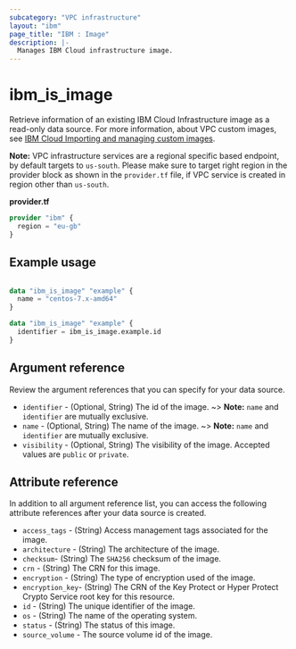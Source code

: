 ```yaml
---
subcategory: "VPC infrastructure"
layout: "ibm"
page_title: "IBM : Image"
description: |-
  Manages IBM Cloud infrastructure image.
---
```


# ibm_is_image
Retrieve information of an existing IBM Cloud Infrastructure image as a read-only data source. For more information, about VPC custom images, see [IBM Cloud Importing and managing custom images](https://cloud.ibm.com/docs/vpc?topic=vpc-managing-images).

**Note:** 
VPC infrastructure services are a regional specific based endpoint, by default targets to `us-south`. Please make sure to target right region in the provider block as shown in the `provider.tf` file, if VPC service is created in region other than `us-south`.

**provider.tf**

```terraform
provider "ibm" {
  region = "eu-gb"
}
```

## Example usage

```terraform

data "ibm_is_image" "example" {
  name = "centos-7.x-amd64"
}
```
```terraform
data "ibm_is_image" "example" {
  identifier = ibm_is_image.example.id
}
```

## Argument reference
Review the argument references that you can specify for your data source.

- `identifier` - (Optional, String) The id of the image.
    ~> **Note:** `name` and `identifier` are mutually exclusive.
- `name` - (Optional, String) The name of the image.
    ~> **Note:** `name` and `identifier` are mutually exclusive.
- `visibility` - (Optional, String) The visibility of the image. Accepted values are `public` or `private`.

## Attribute reference
In addition to all argument reference list, you can access the following attribute references after your data source is created.

- `access_tags`  - (String) Access management tags associated for the image.
- `architecture` - (String) The architecture of the image.
- `checksum`-  (String) The `SHA256` checksum of the image.
- `crn` - (String) The CRN for this image.
- `encryption` - (String) The type of encryption used of the image.
- `encryption_key`-  (String) The CRN of the Key Protect or Hyper Protect Crypto Service root key for this resource.
- `id` - (String) The unique identifier of the image.
- `os` - (String) The name of the operating system.
- `status` - (String) The status of this image.
- `source_volume` - The source volume id of the image.

